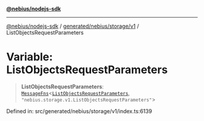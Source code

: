 [**@nebius/nodejs-sdk**](../../../../../README.md)

---

[@nebius/nodejs-sdk](../../../../../README.md) / [generated/nebius/storage/v1](../README.md) / ListObjectsRequestParameters

# Variable: ListObjectsRequestParameters

> **ListObjectsRequestParameters**: [`MessageFns`](../../../../../runtime/protos/core/interfaces/MessageFns.md)\<[`ListObjectsRequestParameters`](../interfaces/ListObjectsRequestParameters.md), `"nebius.storage.v1.ListObjectsRequestParameters"`\>

Defined in: src/generated/nebius/storage/v1/index.ts:6139
